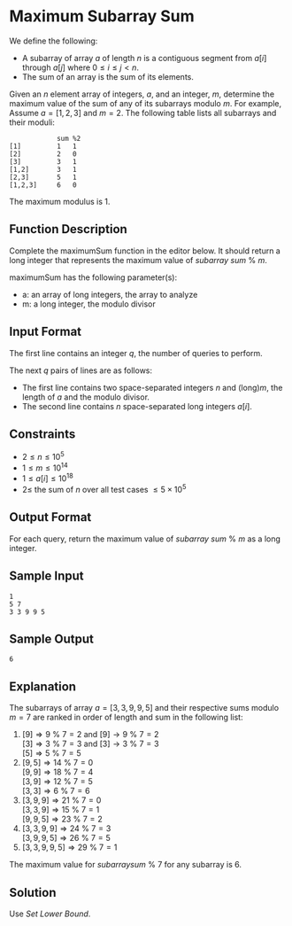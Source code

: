 # Maximum Subarray Sum

We define the following:

* A subarray of array $a$ of length $n$ is a contiguous segment from $a[i]$ through $a[j]$ where $0 ≤ i ≤ j < n$.
* The sum of an array is the sum of its elements.

Given an $n$ element array of integers, $a$, and an integer, $m$, determine the maximum value of the sum of any of its subarrays modulo $m$. For example, Assume $a = [1, 2, 3]$ and $m = 2$. The following table lists all subarrays and their moduli:

```text
            sum %2
[1]         1   1
[2]         2   0
[3]         3   1
[1,2]       3   1
[2,3]       5   1
[1,2,3]     6   0
```

The maximum modulus is $1$.

## Function Description

Complete the maximumSum function in the editor below. It should return a long integer that represents the maximum value of $subarray\ sum\ \%\ m$.

maximumSum has the following parameter(s):

* a: an array of long integers, the array to analyze
* m: a long integer, the modulo divisor

## Input Format

The first line contains an integer $q$, the number of queries to perform.

The next $q$ pairs of lines are as follows:

* The first line contains two space-separated integers $n$ and (long)$m$, the length of $a$ and the modulo divisor.
* The second line contains $n$ space-separated long integers $a[i]$.

## Constraints

* $2 ≤ n ≤ 10^5$
* $1 ≤ m ≤ 10^{14}$
* $1 ≤ a[i] ≤ 10^{18}$
* $2 ≤$ the sum of $n$ over all test cases $≤ 5 × 10^5$

## Output Format

For each query, return the maximum value of $subarray\ sum\ \%\ m$ as a long integer.

## Sample Input

```text
1
5 7
3 3 9 9 5
```

## Sample Output

```text
6
```

## Explanation

The subarrays of array $a = [3, 3, 9, 9, 5]$ and their respective sums modulo $m = 7$ are ranked in order of length and sum in the following list:

1. $[9] ⇒ 9\ \%\ 7 = 2$ and $[9] → 9\ \%\ 7 = 2$\
   $[3] ⇒ 3\ \%\ 7 = 3$ and $[3] → 3\ \%\ 7 = 3$\
   $[5] ⇒ 5\ \%\ 7 = 5$
2. $[9, 5] ⇒ 14\ \%\ 7 = 0$\
   $[9, 9] ⇒ 18\ \%\ 7 = 4$\
   $[3, 9] ⇒ 12\ \%\ 7 = 5$\
   $[3, 3] ⇒ 6\ \%\ 7 = 6$
3. $[3, 9, 9] ⇒ 21\ \%\ 7 = 0$\
   $[3, 3, 9] ⇒ 15\ \%\ 7 = 1$\
   $[9, 9, 5] ⇒ 23\ \%\ 7 = 2$
4. $[3, 3, 9, 9] ⇒ 24\ \%\ 7 = 3$\
   $[3, 9, 9, 5] ⇒ 26\ \%\ 7 = 5$
5. $[3, 3, 9, 9, 5] ⇒ 29\ \%\ 7 = 1$

The maximum value for $subarray sum\ \%\ 7$ for any subarray is $6$.

## Solution

Use $Set\ Lower\ Bound$.